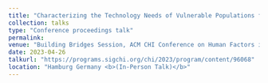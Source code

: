 ```yaml
---
title: "Characterizing the Technology Needs of Vulnerable Populations for Participation in Research and Design by Adopting Maslow’s Hierarchy of Needs"
collection: talks
type: "Conference proceedings talk"
permalink:
venue: "Building Bridges Session, ACM CHI Conference on Human Factors in Computing Systems"
date: 2023-04-26
talkurl: "https://programs.sigchi.org/chi/2023/program/content/96068"
location: "Hamburg Germany <b>(In-Person Talk)</b>"
---
```

